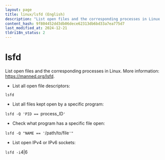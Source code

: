 ```yaml
---
layout: page
title: linux/lsfd (English)
description: "List open files and the corresponding processes in Linux."
content_hash: 9f804452dd3db06dece62313db6bd33a7ea775d7
last_modified_at: 2024-12-21
tldri18n_status: 2
---
```

# lsfd

List open files and the corresponding processes in Linux.
More information: <https://manned.org/lsfd>.

- List all open file descriptors:

`lsfd`

- List all files kept open by a specific program:

`lsfd -Q 'PID == `<span class="tldr-var badge badge-pill bg-dark-lm bg-white-dm text-white-lm text-dark-dm font-weight-bold">process_ID</span>`'`

- Check what program has a specific file open:

`lsfd -Q "NAME == '`<span class="tldr-var badge badge-pill bg-dark-lm bg-white-dm text-white-lm text-dark-dm font-weight-bold">/path/to/file</span>`'"`

- List open IPv4 or IPv6 sockets:

`lsfd -i`<span class="tldr-var badge badge-pill bg-dark-lm bg-white-dm text-white-lm text-dark-dm font-weight-bold">4|6</span>
